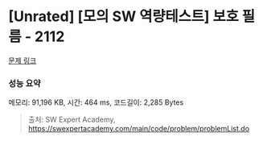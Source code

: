 # [Unrated] [모의 SW 역량테스트] 보호 필름 - 2112 

[문제 링크](https://swexpertacademy.com/main/code/problem/problemDetail.do?contestProbId=AV5V1SYKAaUDFAWu) 

### 성능 요약

메모리: 91,196 KB, 시간: 464 ms, 코드길이: 2,285 Bytes



> 출처: SW Expert Academy, https://swexpertacademy.com/main/code/problem/problemList.do